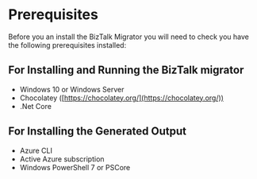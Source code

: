 # Prerequisites

Before you an install the BizTalk Migrator you will need to check you have the following prerequisites installed:

## For Installing and Running the BizTalk migrator

- Windows 10 or Windows Server
- Chocolatey ([https://chocolatey.org/](https://chocolatey.org/))
- .Net Core


## For Installing the Generated Output

- Azure CLI
- Active Azure subscription
- Windows PowerShell 7 or PSCore
